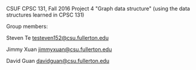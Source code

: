 CSUF CPSC 131, Fall 2016
Project 4
"Graph data structure" (using the data structures learned in CPSC 131)

Group members:

Steven Te testeven152@csu.fullerton.edu

Jimmy Xuan jimmyxuan@csu.fullerton.edu

David Guan davidguan@csu.fullerton.edu
